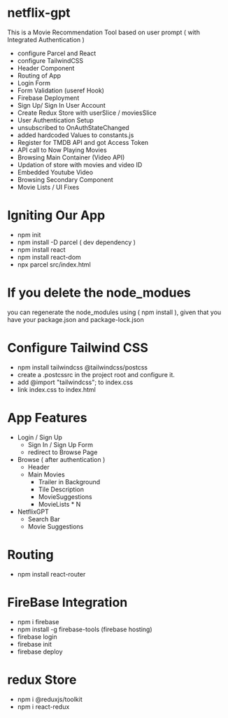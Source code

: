 # netflix-gpt
This is a Movie Recommendation Tool based on user prompt ( with Integrated Authentication )
- configure Parcel and React
- configure TailwindCSS
- Header Component
- Routing of App
- Login Form
- Form Validation (useref Hook)
- Firebase Deployment
- Sign Up/ Sign In User Account
- Create Redux Store with userSlice / moviesSlice
- User Authentication Setup
- unsubscribed to OnAuthStateChanged
- added hardcoded Values to constants.js
- Register for TMDB API and got Access Token
- API call to Now Playing Movies
- Browsing Main Container (Video API)
- Updation of store with movies and video ID
- Embedded Youtube Video
- Browsing Secondary Component
- Movie Lists / UI Fixes

# Igniting Our App
- npm init
- npm install -D parcel  ( dev dependency )
- npm install react
- npm install react-dom
- npx parcel src/index.html 

# If you delete the node_modues
you can regenerate the node_modules using  ( npm install ), given that you have your package.json and package-lock.json

# Configure Tailwind CSS
- npm install tailwindcss @tailwindcss/postcss
- create a .postcssrc in the project root and configure it.
- add  @import "tailwindcss"; to index.css
- link index.css to index.html

# App Features
- Login / Sign Up 
   - Sign In / Sign Up Form
   - redirect to Browse Page
- Browse ( after authentication )
  - Header
  - Main Movies
     - Trailer in Background
     - Tile  Description
     - MovieSuggestions
     - MovieLists * N
- NetflixGPT
   - Search Bar
   - Movie Suggestions

# Routing
- npm install react-router

# FireBase Integration
- npm i firebase
- npm install -g firebase-tools (firebase hosting)
- firebase login
- firebase init
- firebase deploy

# redux Store
- npm i @reduxjs/toolkit
- npm i react-redux